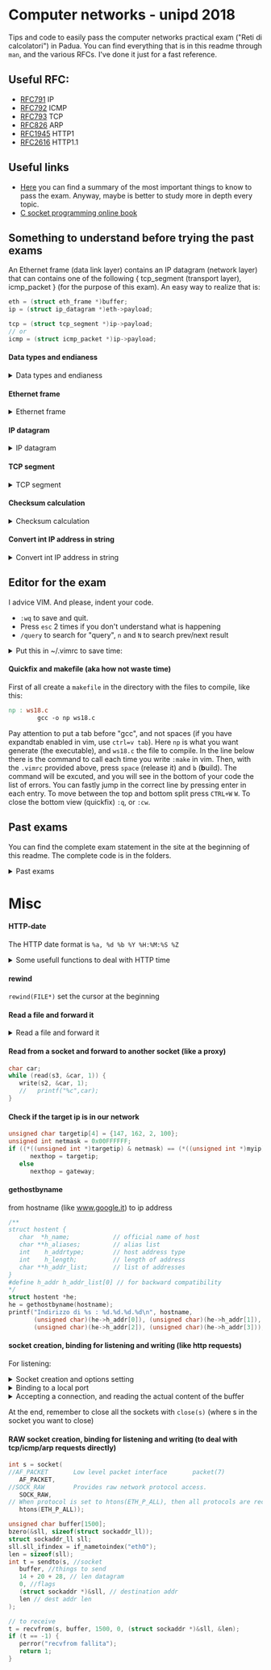# Computer networks - unipd 2018

Tips and code to easily pass the computer networks practical exam ("Reti di calcolatori") in Padua.
You can find everything that is in this readme through `man`, and the various RFCs. I've done it just for a fast reference.

## Useful RFC:
- [RFC791](https://tools.ietf.org/html/rfc791) IP
- [RFC792](https://tools.ietf.org/html/rfc792) ICMP
- [RFC793](https://tools.ietf.org/html/rfc793) TCP
- [RFC826](https://tools.ietf.org/html/rfc826) ARP
- [RFC1945](https://tools.ietf.org/html/rfc1945) HTTP1
- [RFC2616](https://tools.ietf.org/html/rfc2616) HTTP1.1


## Useful links
- [Here](https://www.stefanoivancich.com/?p=1291) you can find a summary of the most important things to know to pass the exam. 
Anyway, maybe is better to study more in depth every topic.
- [C socket programming online book](http://alas.matf.bg.ac.rs/manuals/lspe/mode=1.html)


## Something to understand before trying the past exams

An Ethernet frame (data link layer) contains an IP datagram (network layer) that can contains one of the following { tcp_segment (transport layer), icmp_packet } (for the purpose of this exam). An easy way to realize that is:

```c
eth = (struct eth_frame *)buffer;
ip = (struct ip_datagram *)eth->payload;

tcp = (struct tcp_segment *)ip->payload;
// or
icmp = (struct icmp_packet *)ip->payload; 
```
#### Data types and endianess
<details>
<summary>Data types and endianess</summary>

(depends on the architecture, but you can assume that the following is true for this exam)

- `unsigned char` : 1 byte
- `unsigned short`: 2 bytes
- `unsiged int` : 4 bytes

To transfer on the network is used Big endian. Most of the intel's cpus are little endian. To convert use this 2 functions that automatically understand if a conversion is needed:
-  `htonl(x)` or `htons(x)` to convert x from **H**ost **to** **N**etwork endianess, **l** if you have to convert a 4 bytes variable, **s** a 2 bytes one.
- `ntohl(x)` or `ntohs(x)` for the opposite. (You may notice that the implementation of htonx and ntohx is the same)
- if a variable is 1 byte long we don't have endianess problems (obviously)
 </details>

 
#### Ethernet frame
<details><summary>Ethernet frame</summary>
<p>

![Ethernet frame](https://upload.wikimedia.org/wikipedia/commons/thumb/4/42/Ethernet_frame.svg/800px-Ethernet_frame.svg.png)

```c
// Frame Ethernet
struct eth_frame {
   unsigned char dst[6]; // mac address
   unsigned char src[6]; // mac address
   unsigned short type;  // 0x0800 = ip, 0x0806 = arp
   char payload[1500];   //ARP or IP
 };
```
Thanks to the `type` we can understand where to forward it on the next level (2 examples are ip or arp)

</p>
</details>


#### IP datagram
<details><summary>IP datagram</summary>
<p>

![Ip datagram](http://www.danzig.jct.ac.il/tcp-ip-lab/ibm-tutorial/3376f11.gif)

Header length: check second half of `ver_ihl` attribute. Example: if it's '5', then the header length is 4 * 5 = 20 bytes.  
//todo add image
```c
// Datagramma IP
struct ip_datagram{
   unsigned char ver_ihl;    // first 4 bits: version, second 4 bits: (lenght header)/8
   unsigned char tos;        //type of service 
   unsigned short totlen;    // len header + payload
   unsigned short id;        // usefull in case of fragmentation
   unsigned short flags_offs;//offset/8 related to the original ip package
   unsigned char ttl;
   unsigned char protocol;   // TCP = 6, ICMP = 1
   unsigned short checksum;  // only header checksum (not of payload). Must be at 0 before the calculation.
   unsigned int src;         // ip address
   unsigned int dst;         // ip address
   unsigned char payload[1500];
};
```

</p>
</details>


#### TCP segment

<details><summary>TCP segment</summary>
<p>

![tcp segment](https://i.ibb.co/WpSwRXL/Screen-Shot-2019-01-07-at-22-15-38.png)

Header (as defined here) length: `20`
```c
struct tcp_segment {
   unsigned short s_port;
   unsigned short d_port;
   unsigned int seq;        // offset in bytes from the start of the tcp segment in the stream (from initial sequance n)
   unsigned int ack;        // usefull only if ACK flag is 1. Next seq that sender expect
   unsigned char d_offs_res;// first 4 bits: (header len/8)
   unsigned char flags;            // check rfc
   unsigned short win;      // usually initially a 0 (?)
   unsigned short checksum; // use tcp_pseudo to calculate it. Must be at 0 before the calculation.
   unsigned short urgp;            
   unsigned char payload[1000];
};
```
To calculate the checksum of a TCP segment is useful to define an additional structure (check on the relative RFC). Size of it, without the tcp_segment part
```c
struct tcp_pseudo{
   unsigned int ip_src, ip_dst;
   unsigned char zeroes;
   unsigned char proto;        // ip datagram protocol field (tcp = 6, ip = 1)
   unsigned short entire_len;  // tcp length (header + data)
   unsigned char tcp_segment[20/*to set appropriatly */];  // entire tcp package pointer
};
```

</p>
</details>


#### Checksum calculation

<details><summary>Checksum calculation</summary>
<p>

We can use this function both for the IP datagram and the TCP segment,
but we must take care about the `len` parameter.
- [ ] todo: take care about minimum size for tcp, and odd/even corner case

```c
unsigned short checksum( unsigned char * buffer, int len){
   int i;
   unsigned short *p;
   unsigned int tot=0;
   p = (unsigned short *) buffer;
   for(i=0;i<len/2;i++){
      tot = tot + htons(p[i]);
      if (tot&0x10000) tot = (tot&0xFFFF)+1;
   }
   return (unsigned short)0xFFFF-tot;
}
```
The 2 cases are: 
- IP: `ip->checksum=htons(checksum((unsigned char*) ip, 20));`
`
- TCP: 
```c
int TCP_TOTAL_LEN = 20;
struct tcp_pseudo pseudo;
memcpy(pseudo.tcp_segment,tcp,TCP_TOTAL_LEN); 
pseudo.zeroes = 0;
pseudo.ip_src = *((unsigned int * ) myip);
pseudo.ip_dst = ip->dst;
pseudo.proto = 6;
pseudo.entire_len = htons(TCP_TOTAL_LEN); // may vary
tcp->checksum = htons(checksum((unsigned char*)&pseudo,TCP_TOTAL_LEN+12));
```


</p>
</details>

#### Convert int IP address in string

<details><summary>Convert int IP address in string</summary>
<p>

```c
#include <arpa/inet.h>

void print_ip(unsigned int ip){
   struct in_addr ip_addr;
   ip_addr.s_addr = ip;
   printf("%s\n",inet_ntoa(ip_addr));
}

```

</p>
</details>

## Editor for the exam
I advice VIM. And please, indent your code.
- `:wq` to save and quit. 
- Press `esc` 2 times if you don't understand what is happening
- `/query` to search for "query", `n` and `N` to search prev/next result

<details><summary>Put this in ~/.vimrc to save time:</summary>
<p>

```
" auto reformat when you pres F7
map <F7> mzgg=G`z

" F8 to save and compile creating np executable
map <F8> :w <CR> :!gcc % -o np -g <CR>
" F9 to execute
map <F9> :!./np <CR>

" make your code look nicer
set tabstop=3
set shiftwidth=3
set softtabstop=0 expandtab
set incsearch
set cindent

" Ctrl+shift+up/down to swap the line up or doen
nnoremap <C-S-Up> <Up>"add"ap<Up>
nnoremap <C-S-Down> "add"ap

" ctrl+h to hilight the last search
nnoremap <C-h> :set hlsearch!<CR>

set number
set cursorline
set mouse=a

set foldmethod=indent               
set foldlevelstart=99

let mapleader="\<space>"
nnoremap <leader>b :make <CR> :cw <CR>
```
</p>
</details>

#### Quickfix and makefile (aka how not waste time)

First of all create a `makefile` in the directory with the files to compile, like this:
```makefile
np : ws18.c
        gcc -o np ws18.c
```
Pay attention to put a tab before "gcc", and not spaces (if you have expandtab enabled in vim, use `ctrl=v tab`).
Here `np` is what you want generate (the executable), and `ws18.c` the file to compile. In the line below there is the command to call each time you write `:make` in vim.
Then, with the `.vimrc` provided above, press `space` (release it) and `b` (**b**uild).
The command will be excuted, and you will see in the bottom of your code the list of errors. 
You can fastly jump in the correct line by pressing enter in each entry.
To move between the top and bottom split press `CTRL+W` `W`. To close the bottom view (quickfix) `:q`, or `:cw`.

## Past exams
You can find the complete exam statement in the site at the beginning of this readme.
The complete code is in the folders.
 
<details>
<summary>Past exams</summary>   

#### 19 June 2018 (ping.c)
Implement TCP three way handshake (ACK+SYN).

##### Tips:
You can check with wireshark if your TCP checksum is correct or not.

- [ ] Is the option field to include?

---
#### 20 June 2018 (ping.c)
Implement echo reply only for icmp requests of a certain size

##### Tips:
You can calculate the size of an icmp message in this way:

```c
unsigned short dimension = ntohs(ip->totlen);
unsigned short header_dim = (ip->ver_ihl & 0x0F) * 4;
int icmp_dimension = dimension-header_dim;
```

---

#### 20 June 2016

#### 1 (tcp16.c)
Intercept the first received connection, and print sequence and acknowledge numbers of them. Then reconstruct the 2 streams in 2 different buffers, and print their content.

##### Tips: 
To intercept the end of the connection, just check if a package contains the FIN bit at 1 (after having filtered all the packages, maintaining only the ones belonging to the first connection).
Use the tcp sequence field to copy the contnet at the right offset in the 2 buffers.
DON'T DUPLICATE CODE.

---

#### 2 (wp16.c)
Modify the proxy to allow the request only from a pool of IP addresses, and allow only the transfer of files with text or html.

##### Tips:
Is better to first receive the response from the server in a buffer, then copy this content to another buffer to extract headers as always.
This because the header extraction procedure modifies the buffer.
If the condition of the Content-type is fullfilled then just forward the contnet of the initial buffer.

---

#### 3 (ws18.c)
Send HTTP response with a chunked body.

##### Tips: 
Add `Content-Type: text/plain\r\nTransfer-Encoding: chunked\r\n` to HTTP headers.
Then, to build each chunk to send, you can use something like:
<details>
<summary>Code to build a chunk</summary>

```c
int build_chunk(char * s, int len){
   sprintf(chunk_buffer,"%x\r\n",len); // size in hex
   // debug   printf("%d in hex: %s",len,chunk_buffer);
   int from = strlen(chunk_buffer);
   int i = 0;
   for (;i < len; i++)
      chunk_buffer[from+i] = s[i];
   chunk_buffer[from+(i++)] = '\r';
   chunk_buffer[from+(i++)] = '\n';
   chunk_buffer[i+from] = 0;
   return i+from;
}
```

</details>

---


#### 15 July 2016 (ping.c)
Implement an ICMP "Destination unreachable" that say that the port is unavailable

##### Tips: 
you have to send the package in response to a tcp connection. `icmp->type = 3`, `icmp->code=3`.
And remember to copy in the payload the content of the icmp original payload.

---

#### 24 July 2015 (wc18.c)
Implement the `Last-Modified` header of HTTP/1.0

##### Tips: 
Some usefull time conversion functions in the misc section. It could also have been done without the need of these conversions.
The HTTP date format is `%a, %d %b %Y %H:%M:%S %Z`

---

#### 26 June 2014
1: content length (was already implemented)
2: trace (??)

- [ ] How does www.webtrace.com work?

---

</details>


# Misc

#### HTTP-date
The HTTP date format is `%a, %d %b %Y %H:%M:%S %Z`
<details>
<summary>Some usefull functions to deal with HTTP time</summary>   

```c
char date_buf[1000];

char* getNowHttpDate(){
   time_t now = time(0);
   struct tm tm = *gmtime(&now);
   strftime(date_buf, sizeof date_buf, "%a, %d %b %Y %H:%M:%S %Z", &tm);
   printf("Time is: [%s]\n", date_buf);
   return date_buf;
}
// parse time and convert it to millisecond from epoch
time_t httpTimeToEpoch(char * time){
   struct tm tm;
   char buf[255];
   memset(&tm, 0, sizeof(struct tm));
   strptime(time,"%a, %d %b %Y %H:%M:%S %Z", &tm);
   return mktime(&tm);
}
// returns 1 if d1 < d2
unsigned char compareHttpDates(char * d1, char * d2){
   return httpTimeToEpoch(d1) < httpTimeToEpoch(d2);
}
unsigned char expired(char * uri, char * last_modified){
   char * complete_name = uriToCachedFile(uri);
   FILE * fp = fopen(complete_name,"r");
   if (fp == NULL) return 1;
   //read the first line
   char * line = 0; size_t len = 0;
   getline(&line,&len,fp);
   if (compareHttpDates(last_modified,line)) return 0;
   return 1;
   //todo read First line and compare
}
```

</details>


#### rewind 
`rewind(FILE*)` set the cursor at the beginning

#### Read a file and forward it
<details>
<summary>Read a file and forward it</summary>   

```c
FILE *fin;
if ((fin = fopen(uri + 1, "rt")) == NULL) { // the t is useless
   printf("File %s non aperto\n", uri + 1);
   sprintf(response, "HTTP/1.1 404 File not found\r\n\r\n<html>File non trovato</html>");
   t = write(s2, response, strlen(response));
   if (t == -1) {
      perror("write fallita");
      return -1;
      }
} else {
   content_length = 0;
   while ((c = fgetc(fin)) != EOF) content_length++; // get file lenght
   sprintf(response, "HTTP/1.1 200 OK\r\nConnection: keep-alive\r\nContent-Length: %d\r\n\r\n", content_length);
   printf("Response: %s\n", response);
   //send header
   t = write(s2, response, strlen(response));
   //rewind the file
   rewind(fin);
   //re-read the file, char per char
   while ((c = fgetc(fin)) != EOF) {
      //printf("%c", c);
      //sending the file, char per char
      if (write(s2, (unsigned char *)&c, 1) != 1) {
         perror("Write fallita");
      }
   }
   fclose(fin);
}
```

</details>


#### Read from a socket and forward to another socket (like a proxy)
```c
char car;
while (read(s3, &car, 1)) {
   write(s2, &car, 1);
   //   printf("%c",car);
}
```

#### Check if the target ip is in our network
```c
unsigned char targetip[4] = {147, 162, 2, 100};
unsigned int netmask = 0x00FFFFFF;
if ((*((unsigned int *)targetip) & netmask) == (*((unsigned int *)myip) & netmask))
      nexthop = targetip;
   else
      nexthop = gateway;
```

#### gethostbyname

from hostname (like www.google.it) to ip address
```c
/**
struct hostent {
   char  *h_name;            // official name of host 
   char **h_aliases;         // alias list 
   int    h_addrtype;        // host address type 
   int    h_length;          // length of address 
   char **h_addr_list;       // list of addresses 
}
#define h_addr h_addr_list[0] // for backward compatibility 
*/
struct hostent *he;
he = gethostbyname(hostname);
printf("Indirizzo di %s : %d.%d.%d.%d\n", hostname,
       (unsigned char)(he->h_addr[0]), (unsigned char)(he->h_addr[1]),
       (unsigned char)(he->h_addr[2]), (unsigned char)(he->h_addr[3]));
```

#### socket creation, binding for listening and writing (like http requests)
For listening:

<details>
<summary>Socket creation and options setting</summary>   

```c
int s = socket(AF_INET, // domain: ipv4
/*
SOCK_STREAM     Provides sequenced, reliable, two-way, connection-based  byte  streams.   An  out-of-band  data
                       transmission mechanism may be supported.
SOCK_DGRAM      Supports datagrams (connectionless, unreliable messages of a fixed maximum length).
SOCK_RAW        Provides raw network protocol access.
*/
   SOCK_STREAM,         // type: stream
   0);                  // protocol (0=ip), check /etc/protocols
if (s == -1) {
   perror("Socket Fallita");
   return 1;
}
// https://stackoverflow.com/questions/3229860/what-is-the-meaning-of-so-reuseaddr-setsockopt-option-linux
// SO_REUSEADDR allows your server to bind to an address which is in a TIME_WAIT state.
int yes = 1;
if (setsockopt(s, SOL_SOCKET, SO_REUSEADDR, &yes, sizeof(int)) == -1) {
   perror("setsockopt");
   return 1;
}
```

</details>

<details>
<summary>Binding to a local port</summary>   

```c
struct sockaddr_in indirizzo;
indirizzo.sin_family = AF_INET;
indirizzo.sin_port = htons(8987);
indirizzo.sin_addr.s_addr = 0;

t = bind(s, (struct sockaddr *)&indirizzo, sizeof(struct sockaddr_in));
if (t == -1) {
   perror("Bind fallita");
   return 1;
}
t = listen(s, 
// backlog defines the maximum length for the queue of pending connections.
   10);
if (t == -1) {
   perror("Listen Fallita");
   return 1;
}
```

</details>

<details>
<summary>Accepting a connection, and reading the actual content of the buffer</summary>   

```c
int lunghezza = sizeof(struct sockaddr_in);
// the remote address will be placed in indirizzo_remoto
s2 = accept(s, (struct sockaddr *)&indirizzo_remoto, &lunghezza);
if (s2 == -1) {
   perror("Accept Fallita");
   return 1;
}
// now we can read in this way:
char buffer[10000];
int i;
for (i = 0; (t = read(s2, buffer+i, 1)) > 0; i++); // ps. it's not a good way
// if the previous read returned -1
if (t == -1) {
   perror("Read Fallita");
   return 1;
}
```

</details>

At the end, remember to close all the sockets with `close(s)` (where s in the socket you want to close)


#### RAW socket creation, binding for listening and writing (to deal with tcp/icmp/arp requests directly)

```c
int s = socket(
//AF_PACKET       Low level packet interface       packet(7)
   AF_PACKET, 
//SOCK_RAW        Provides raw network protocol access.
   SOCK_RAW, 
// When protocol is set to htons(ETH_P_ALL), then all protocols are received.
   htons(ETH_P_ALL));

unsigned char buffer[1500];
bzero(&sll, sizeof(struct sockaddr_ll));
struct sockaddr_ll sll;
sll.sll_ifindex = if_nametoindex("eth0");
len = sizeof(sll);
int t = sendto(s, //socket
   buffer, //things to send
   14 + 20 + 28, // len datagram
   0, //flags
   (struct sockaddr *)&sll, // destination addr
   len // dest addr len
);

// to receive
t = recvfrom(s, buffer, 1500, 0, (struct sockaddr *)&sll, &len);
if (t == -1) {
   perror("recvfrom fallita");
   return 1;
}

```


